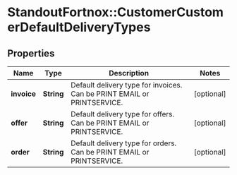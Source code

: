 # StandoutFortnox::CustomerCustomerDefaultDeliveryTypes

## Properties
Name | Type | Description | Notes
------------ | ------------- | ------------- | -------------
**invoice** | **String** | Default delivery type for invoices. Can be PRINT EMAIL or PRINTSERVICE. | [optional] 
**offer** | **String** | Default delivery type for offers. Can be PRINT EMAIL or PRINTSERVICE. | [optional] 
**order** | **String** | Default delivery type for orders. Can be PRINT EMAIL or PRINTSERVICE. | [optional] 

